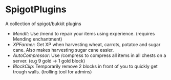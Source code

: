 # SpigotPlugins
A collection of spigot/bukkit plugins

* *MendIt*: Use /mend to repair your items using experience. (requires Mending enchantment)
* *XPFarmer*: Get XP when harvesting wheat, carrots, potatoe and sugar cane. Also makes harvesting sugar cane easier.
* *AutoCompressor*: Use /compress to compress all items in all chests on a server. (e.g 9 gold -> 1 gold block)
* *BlockClip*: Temporarily remove 2 blocks in front of you to quickly get trough walls. (trolling tool for admins)
